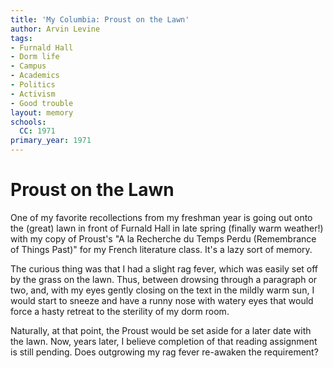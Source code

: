 ```yaml
---
title: 'My Columbia: Proust on the Lawn'
author: Arvin Levine
tags:
- Furnald Hall
- Dorm life
- Campus
- Academics
- Politics
- Activism
- Good trouble
layout: memory
schools:
  CC: 1971
primary_year: 1971
---
```

# Proust on the Lawn

One of my favorite recollections from my freshman year is going out onto the (great) lawn in front of Furnald Hall in late spring (finally warm weather!) with my copy of Proust's "A la Recherche du Temps Perdu (Remembrance of Things Past)"  for my French literature class.  It's a lazy sort of memory.

The curious thing was that I had a slight rag fever, which was easily set off by the grass on the lawn.  Thus, between drowsing through a paragraph or two, and, with my eyes gently closing on the text in the mildly warm sun, I would start to sneeze and have a runny nose with watery eyes that would force a hasty retreat to the sterility of my dorm room.

Naturally, at that point, the Proust would be set aside for a later date with the lawn.  Now, years later, I believe completion of that reading assignment is still pending.  Does outgrowing my rag fever re-awaken the requirement?
